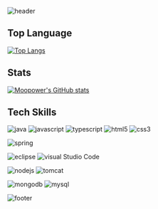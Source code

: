 ![header](https://capsule-render.vercel.app/api?type=waving&color=timeAuto&fontAlign=50&fontAlignY=30&text=Youngdongbot&desc=developer&descAlign=70&descAlignY=55&height=200&fontSize=60&fontColor=ffffff)



## Top Language

[![Top Langs](https://github-readme-stats.vercel.app/api/top-langs/?username=moonpower&layout=compact)](https://github.com/anuraghazra/github-readme-stats)

## Stats
[![Moopower's GitHub stats](https://github-readme-stats.vercel.app/api?username=moonpower)](https://github.com/anuraghazra/github-readme-stats)

## Tech Skills

![java](https://img.shields.io/badge/JAVA-007396?style=flat-square&logo=Java&logoColor=white)
![javascript](https://img.shields.io/badge/JAVASCRIPT-F7D1E?style=flat-square&logo=JavaScript&logoColor=white)
![typescript](https://img.shields.io/badge/TypeScript-3178C6?style=flat-square&logo=TypeScript&logoColor=white)
![html5](https://img.shields.io/badge/HTML5-E34F26?style=flat-square&logo=HTML5&logoColor=white)
![css3](https://img.shields.io/badge/CSS3-1572B6?style=flat-square&logo=CSS3&logoColor=white)

![spring](https://img.shields.io/badge/Sprring-6DB33F?style=flat-square&logo=Spring&logoColor=white)

![eclipse](https://img.shields.io/badge/Eclipse%20IDE-2C2255?style=flat-square&logo=Eclipse%20IDE&logoColor=white)
![visual Studio Code](https://img.shields.io/badge/Visual%20Studio%20Code-007ACC?style=flat-square&logo=Visual%20Studio%20Code&logoColor=white)

![nodejs](https://img.shields.io/badge/Node.js-339933?style=flat-square&logo=Node.js&logoColor=white)
![tomcat](https://img.shields.io/badge/Apache%20Tomcat-F8DC75?style=flat-square&logo=Apache%20Tomcat&logoColor=white)

![mongodb](https://img.shields.io/badge/MongoDB-47A248?style=flat-square&logo=MongoDB&logoColor=white)
![mysql](https://img.shields.io/badge/MySQL-4479A1?style=flat-square&logo=MySQL&logoColor=white)


![footer](https://capsule-render.vercel.app/api?section=footer&type=waving&color=timeAuto)
